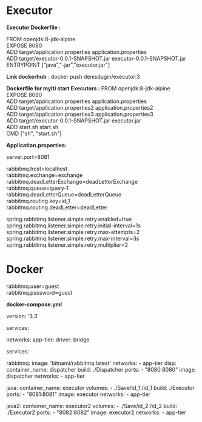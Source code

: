 # Executor

**Executor Dockerfile :**

FROM openjdk:8-jdk-alpine  
EXPOSE 8080  
ADD target/application.properties application.properties  
ADD target/executor-0.0.1-SNAPSHOT.jar executor-0.0.1-SNAPSHOT.jar  
ENTRYPOINT ["java","-jar","executor.jar"]

**Link dockerhub** :  docker push denisdugin/executor:3


**Dockerfile for mylti start Executors :** 
FROM openjdk:8-jdk-alpine  
EXPOSE 8080  
ADD target/application.properties application.properties  
ADD target/application.properties2 application.properties2  
ADD target/application.properties3 application.properties3  
ADD target/executor-0.0.1-SNAPSHOT.jar executor.jar  
ADD start.sh start.sh  
CMD ["sh", "start.sh"]

**Application.properties:** 

server.port=8081

rabbitmq.host=localhost  
rabbitmq.exchange=exchange  
rabbitmq.deadLetterExchange=deadLetterExchange  
rabbitmq.queue=query-1  
rabbitmq.deadLetterQueue=deadLetterQueue  
rabbitmq.routing.key=id_1  
rabbitmq.routing.deadLetter=deadLetter  


spring.rabbitmq.listener.simple.retry.enabled=true  
spring.rabbitmq.listener.simple.retry.initial-interval=1s  
spring.rabbitmq.listener.simple.retry.max-attempts=2  
spring.rabbitmq.listener.simple.retry.max-interval=3s  
spring.rabbitmq.listener.simple.retry.multiplier=2  


# Docker  
rabbitmq.user=guest  
rabbitmq.password=guest  



**docker-compose.yml**

version: '3.3'

services:

networks:
  app-tier:
    driver: bridge

services:

  rabbitmq:
    image: 'bitnami/rabbitmq:latest'
    networks:
      - app-tier
  disp:
     container_name: dispatcher
     build: ./Dispatcher
     ports:
      - "8080:8080"
     image: dispatcher
     networks:
      - app-tier


  java:
     container_name: executor
     volumes:
      - ./Save/id_1:/id_1
     build: ./Executor
     ports:
      - "8081:8081"
     image: executor
     networks:
      - app-tier

  java2:
     container_name: executor2
     volumes:
      - ./Save/id_2:/id_2
     build: ./Executor2
     ports:
      - "8082:8082"
     image: executor2
     networks:
      - app-tier


